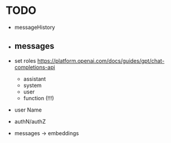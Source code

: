 TODO
====

- messageHistory
- messages
  - 
- set roles https://platform.openai.com/docs/guides/gpt/chat-completions-api
  - assistant
  - system
  - user
  - function (!!!)

- user Name
- authN/authZ

- messages -> embeddings
